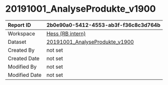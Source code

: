 



# 20191001_AnalyseProdukte_v1900

|Report ID|2b0e90a0-5412-4553-ab3f-f36c8c3d764b|
| :--- | :--- |
|Workspace|[Hess (RB intern)](../Workspaces/Hess-(RB-intern).md)|
|Dataset|[20191001_AnalyseProdukte_v1900](../Datasets/20191001_AnalyseProdukte_v1900.md)|
|Created By|not set|
|Created Date|not set|
|Modified By|not set|
|Modified Date|not set|
